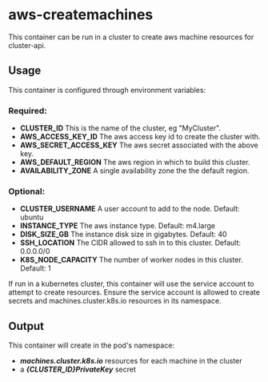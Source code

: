# aws-createmachines

This container can be run in a cluster to create aws machine resources for cluster-api.

## Usage

This container is configured through environment variables:

### Required:

- **CLUSTER_ID** This is the name of the cluster, eg "MyCluster".
- **AWS_ACCESS_KEY_ID** The aws access key id to create the cluster with.
- **AWS_SECRET_ACCESS_KEY** The aws secret associated with the above key.
- **AWS_DEFAULT_REGION** The aws region in which to build this cluster.
- **AVAILABILITY_ZONE** A single availability zone the the default region.

### Optional:
- **CLUSTER_USERNAME** A user account to add to the node. Default: ubuntu
- **INSTANCE_TYPE** The aws instance type. Default: m4.large
- **DISK_SIZE_GB** The instance disk size in gigabytes. Default: 40
- **SSH_LOCATION** The CIDR allowed to ssh in to this cluster. Default: 0.0.0.0/0
- **K8S_NODE_CAPACITY** The number of worker nodes in this cluster. Default: 1

If run in a kubernetes cluster, this container will use the service account to
attempt to create resources.
Ensure the service account is allowed to create secrets and machines.cluster.k8s.io
resources in its namespace.

## Output

This container will create in the pod's namespace:
- ***machines.cluster.k8s.io*** resources for each machine in the cluster
- a ***{CLUSTER_ID}PrivateKey*** secret
